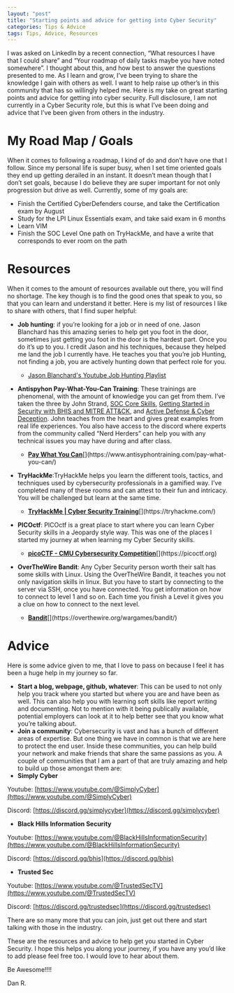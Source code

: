 ```yaml
---
layout: "post"
title: "Starting points and advice for getting into Cyber Security"
categories: Tips & Advice
tags: Tips, Advice, Resources
---
```


I was asked on LinkedIn by a recent connection, “What resources I have that I could share” and “Your roadmap of daily tasks maybe you have noted somewhere”. I thought about this, and how best to answer the questions presented to me. As I learn and grow, I’ve been trying to share the knowledge I gain with others as well. I want to help raise up other’s in this community that has so willingly helped me. Here is my take on great starting points and advice for getting into cyber security. Full disclosure, I am not currently in a Cyber Security role, but this is what I’ve been doing and advice that I’ve been given from others in the industry.

# My Road Map / Goals

When it comes to following a roadmap, I kind of do and don’t have one that I follow. Since my personal life is super busy, when I set time oriented goals they end up getting derailed in an instant. It doesn’t mean though that I don’t set goals, because I do believe they are super important for not only progression but drive as well. Currently, some of my goals are:

-   Finish the Certified CyberDefenders course, and take the Certification exam by August
-   Study for the LPI Linux Essentials exam, and take said exam in 6 months
-   Learn VIM
-   Finish the SOC Level One path on TryHackMe, and have a write that corresponds to ever room on the path

# Resources

When it comes to the amount of resources available out there, you will find no shortage. The key though is to find the good ones that speak to you, so that you can learn and understand it better. Here is my list of resources I like to share with others, that I find super helpful:

-   **Job hunting**: if you’re looking for a job or in need of one. Jason Blanchard has this amazing series to help get you foot in the door, sometimes just getting you foot in the door is the hardest part. Once you do it’s up to you.  I credit Jason and his techniques, because they helped me land the job I currently have. He teaches you that you’re job Hunting, not finding a job, you are actively hunting down that perfect role for you.
    - [Jason Blanchard's Youtube Job Hunting Playlist](https://youtube.com/playlist?list=PLqz80p7f6dFumNG0wU4Ql41PvhzamHO3_)

-   **Antispyhon Pay-What-You-Can Training**: These trainings are phenomenal, with the amount of knowledge you can get from them. I’ve taken the three by John Strand, [SOC Core Skills](https://www.antisyphontraining.com/soc-core-skills-w-john-strand/), [Getting Started in Security with BHIS and MITRE ATT&CK](https://www.antisyphontraining.com/getting-started-in-security-with-bhis-and-mitre-attck-w-john-strand/), and [Active Defense & Cyber Deception](https://www.antisyphontraining.com/active-defense-cyber-deception-w-john-strand/). John teaches from the heart and gives great examples from real life experiences. You also have access to the discord where experts from the community called “Nerd Herders” can help you with any technical issues you may have during and after class.
    - [**Pay What You Can**](https://www.antisyphontraining.com/pay-what-you-can/ "https://www.antisyphontraining.com/pay-what-you-can/")[](https://www.antisyphontraining.com/pay-what-you-can/)

-   **TryHackMe**:TryHackMe helps you learn the different tools, tactics, and techniques used by cybersecurity professionals in a gamified way. I’ve completed many of these rooms and can attest to their fun and intricacy. You will be challenged but learn at the same time.

    - [**TryHackMe | Cyber Security Training**](https://tryhackme.com/ "https://tryhackme.com/")[](https://tryhackme.com/)

-   **PICOctf**: PICOctf is a great place to start where you can learn Cyber Security skills in a Jeopardy style way. This was one of the places I started my journey at when learning my Cyber Security skills.
    - [**picoCTF - CMU Cybersecurity Competition**](https://picoctf.org "https://picoctf.org")[](https://picoctf.org)

-   **OverTheWire Bandit**: Any Cyber Security person worth their salt has some skills with Linux. Using the OverTheWire Bandit, it teaches you not only navigation skills in linux. But you have to start by connecting to the server via SSH, once you have connected. You get information on how to connect to level 1 and so on. Each time you finish a Level it gives you a clue on how to connect to the next level.
    - [**Bandit**](https://overthewire.org/wargames/bandit/ "https://overthewire.org/wargames/bandit/")[](https://overthewire.org/wargames/bandit/)

# Advice

Here is some advice given to me, that I love to pass on because I feel it has been a huge help in my journey so far.

-   **Start a blog, webpage, github, whatever**: This can be used to not only help you track where you started but where you are and have been as well. This can also help you with learning soft skills like report writing and documenting. Not to mention with it being publically available, potential employers can look at it to help better see that you know what you’re talking about.
-   **Join a community**: Cybersecurity is vast and has a bunch of different areas of expertise. But one thing we have in common is that we are here to protect the end user. Inside these communities, you can help build your network and make friends that share the same passions as you. A couple of communities that I am a part of that are truly amazing and help to build up those amongst them are:
-   **Simply Cyber**

Youtube: [https://www.youtube.com/@SimplyCyber](https://www.youtube.com/@SimplyCyber)

Discord: [https://discord.gg/simplycyber](https://discord.gg/simplycyber)

-   **Black Hills Information Security**

Youtube: [https://www.youtube.com/@BlackHillsInformationSecurity](https://www.youtube.com/@BlackHillsInformationSecurity)

Discord: [https://discord.gg/bhis](https://discord.gg/bhis)

-   **Trusted Sec**

Youtube: [https://www.youtube.com/@TrustedSecTV](https://www.youtube.com/@TrustedSecTV)

Discord: [https://discord.gg/trustedsec](https://discord.gg/trustedsec)

There are so many more that you can join, just get out there and start talking with those in the industry.

These are the resources and advice to help get you started in Cyber Security. I hope this helps you along your journey, if you have any you’d like to add please feel free too. I would love to hear about them.

Be Awesome!!!!

Dan R.